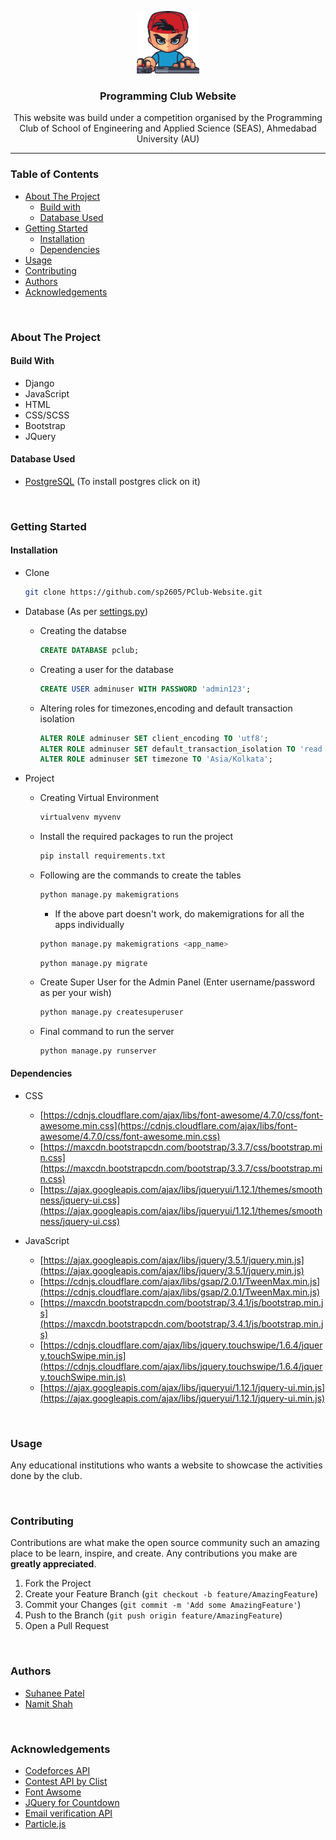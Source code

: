 <p align="center">
<img src="/static/images/icon.png" height=100 width=100/>
</p>

<h3 align='center'>Programming Club Website</h3>

<p align='center'>
    This website was build under a competition organised by the Programming Club of School of Engineering and Applied Science (SEAS), Ahmedabad University (AU) 
</p>

-------------

<h3>Table of Contents</h3>

* [About The Project](#about-the-project)
  * [Build with](#build-with)
  * [Database Used](#database-used)
* [Getting Started](#getting-started)
  * [Installation](#installation)
  * [Dependencies](#dependencies)
* [Usage](#usage)
* [Contributing](#contributing)
* [Authors](#authors)
* [Acknowledgements](#acknowledgements)


<br>

### About The Project

#### Build With

* Django
* JavaScript
* HTML
* CSS/SCSS
* Bootstrap
* JQuery

#### Database Used

* [PostgreSQL](https://www.postgresql.org/) (To install postgres click on it)


<br>

### Getting Started

#### Installation

* Clone

  ````bash
  git clone https://github.com/sp2605/PClub-Website.git
  ````

* Database (As per [settings.py](https://github.com/NamitS27/PClub-Website/blob/master/pclub_website/settings.py))

  * Creating the databse
    ```sql
    CREATE DATABASE pclub;
    ```
  * Creating a user for the database
    ```sql
    CREATE USER adminuser WITH PASSWORD 'admin123';
    ```
  * Altering roles for timezones,encoding and default transaction isolation
    ```sql
    ALTER ROLE adminuser SET client_encoding TO 'utf8';
    ALTER ROLE adminuser SET default_transaction_isolation TO 'read committed';
    ALTER ROLE adminuser SET timezone TO 'Asia/Kolkata';
    ```

* Project
  * Creating Virtual Environment 
    ```sh
    virtualvenv myvenv
    ```
  * Install the required packages to run the project
    ````sh
    pip install requirements.txt
    ````

  * Following are the commands to create the tables
    ```sh
    python manage.py makemigrations
    ``` 
    * If the above part doesn't work, do makemigrations for all the apps individually
    ```sh
    python manage.py makemigrations <app_name>
    ```
    ```
    python manage.py migrate
    ````
  * Create Super User for the Admin Panel (Enter username/password as per your wish)
    ```sh
    python manage.py createsuperuser
    ```
  * Final command to run the server
    ```sh
    python manage.py runserver
    ```

#### Dependencies 

* CSS
  * [https://cdnjs.cloudflare.com/ajax/libs/font-awesome/4.7.0/css/font-awesome.min.css](https://cdnjs.cloudflare.com/ajax/libs/font-awesome/4.7.0/css/font-awesome.min.css)
  * [https://maxcdn.bootstrapcdn.com/bootstrap/3.3.7/css/bootstrap.min.css](https://maxcdn.bootstrapcdn.com/bootstrap/3.3.7/css/bootstrap.min.css)
  * [https://ajax.googleapis.com/ajax/libs/jqueryui/1.12.1/themes/smoothness/jquery-ui.css](https://ajax.googleapis.com/ajax/libs/jqueryui/1.12.1/themes/smoothness/jquery-ui.css)


* JavaScript
  * [https://ajax.googleapis.com/ajax/libs/jquery/3.5.1/jquery.min.js](https://ajax.googleapis.com/ajax/libs/jquery/3.5.1/jquery.min.js)
  * [https://cdnjs.cloudflare.com/ajax/libs/gsap/2.0.1/TweenMax.min.js](https://cdnjs.cloudflare.com/ajax/libs/gsap/2.0.1/TweenMax.min.js)
  * [https://maxcdn.bootstrapcdn.com/bootstrap/3.4.1/js/bootstrap.min.js](https://maxcdn.bootstrapcdn.com/bootstrap/3.4.1/js/bootstrap.min.js)
  * [https://cdnjs.cloudflare.com/ajax/libs/jquery.touchswipe/1.6.4/jquery.touchSwipe.min.js](https://cdnjs.cloudflare.com/ajax/libs/jquery.touchswipe/1.6.4/jquery.touchSwipe.min.js)
  * [https://ajax.googleapis.com/ajax/libs/jqueryui/1.12.1/jquery-ui.min.js](https://ajax.googleapis.com/ajax/libs/jqueryui/1.12.1/jquery-ui.min.js)



<br>

### Usage

Any educational institutions who wants a website to showcase the activities done by the club. 


<br>

### Contributing

Contributions are what make the open source community such an amazing place to be learn, inspire, and create. Any contributions you make are **greatly appreciated**.

1. Fork the Project
2. Create your Feature Branch (`git checkout -b feature/AmazingFeature`)
3. Commit your Changes (`git commit -m 'Add some AmazingFeature'`)
4. Push to the Branch (`git push origin feature/AmazingFeature`)
5. Open a Pull Request

   
<br>

### Authors

* [Suhanee Patel](https://github.com/sp2605)
* [Namit Shah](https://github.com/NamitS27)

<br>

### Acknowledgements

* [Codeforces API](https://codeforces.com/apiHelp)
* [Contest API by Clist](https://clist.by/)
* [Font Awsome](https://fontawesome.com)
* [JQuery for Countdown](http://hilios.github.io/jQuery.countdown/)
* [Email verification API](https://isitarealemail.com/)
* [Particle.js](https://github.com/VincentGarreau/particles.js/)


